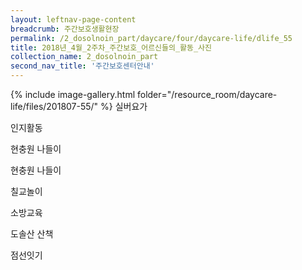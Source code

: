 ```yaml
--- 
layout: leftnav-page-content 
breadcrumb: 주간보호생활현장 
permalink: /2_dosolnoin_part/daycare/four/daycare-life/dlife_55
title: 2018년_4월_2주차_주간보호_어르신들의_활동_사진
collection_name: 2_dosolnoin_part
second_nav_title: '주간보호센터안내' 
---
```

{% include image-gallery.html folder="/resource_room/daycare-life/files/201807-55/" %}
실버요가

인지활동

현충원 나들이

현충원 나들이

칠교놀이

소방교육

도솔산 산책 

점선잇기